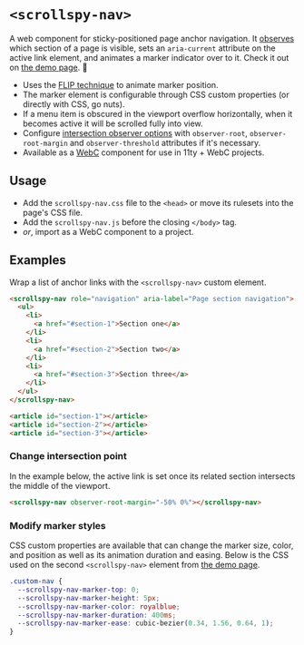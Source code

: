 # `<scrollspy-nav>`

A web component for sticky-positioned page anchor navigation. It [observes](https://developer.mozilla.org/en-US/docs/Web/API/Intersection_Observer_API) which section of a page is visible, sets an `aria-current` attribute on the active link element, and animates a marker indicator over to it. Check it out on [the demo page](https://hexagoncircle.github.io/scrollspy-nav/). 👀

- Uses the [FLIP technique](https://css-tricks.com/animating-layouts-with-the-flip-technique/) to animate marker position.
- The marker element is configurable through CSS custom properties (or directly with CSS, go nuts).
- If a menu item is obscured in the viewport overflow horizontally, when it becomes active it will be scrolled fully into view.
- Configure [intersection observer options](https://developer.mozilla.org/en-US/docs/Web/API/Intersection_Observer_API#intersection_observer_options) with `observer-root`, `observer-root-margin` and `observer-threshold` attributes if it's necessary.
- Available as a [WebC](https://www.11ty.dev/docs/languages/webc/) component for use in 11ty + WebC projects.

## Usage

- Add the `scrollspy-nav.css` file to the `<head>` or move its rulesets into the page's CSS file.
- Add the `scrollspy-nav.js` before the closing `</body>` tag.
- _or_, import as a WebC component to a project.

## Examples

Wrap a list of anchor links with the `<scrollspy-nav>` custom element.

```html
<scrollspy-nav role="navigation" aria-label="Page section navigation">
  <ul>
    <li>
      <a href="#section-1">Section one</a>
    </li>
    <li>
      <a href="#section-2">Section two</a>
    </li>
    <li>
      <a href="#section-3">Section three</a>
    </li>
  </ul>
</scrollspy-nav>

<article id="section-1"></article>
<article id="section-2"></article>
<article id="section-3"></article>
```

### Change intersection point

In the example below, the active link is set once its related section intersects the middle of the viewport.

```html
<scrollspy-nav observer-root-margin="-50% 0%"></scrollspy-nav>
```

### Modify marker styles

CSS custom properties are available that can change the marker size, color, and position as well as its animation duration and easing. Below is the CSS used on the second `<scrollspy-nav>` element from [the demo page](https://hexagoncircle.github.io/scrollspy-nav/).

```css
.custom-nav {
  --scrollspy-nav-marker-top: 0;
  --scrollspy-nav-marker-height: 5px;
  --scrollspy-nav-marker-color: royalblue;
  --scrollspy-nav-marker-duration: 400ms;
  --scrollspy-nav-marker-ease: cubic-bezier(0.34, 1.56, 0.64, 1);
}
```
